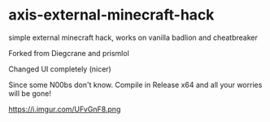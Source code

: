 # axis-external-minecraft-hack
simple external minecraft hack, works on vanilla badlion and cheatbreaker

Forked from Diegcrane and prismlol

Changed UI completely (nicer)

Since some N00bs don't know. Compile in Release x64 and all your worries will be gone!


https://i.imgur.com/UFvGnF8.png
